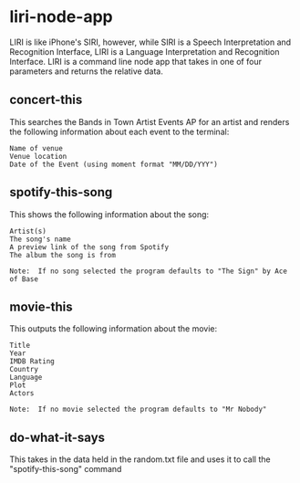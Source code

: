 # liri-node-app

LIRI is like iPhone's SIRI, however, while SIRI is a Speech Interpretation and Recognition Interface, LIRI is a Language Interpretation and Recognition Interface. LIRI is a command line node app that takes in one of four parameters and returns the relative data.

## concert-this
This searches the Bands in Town Artist Events AP for an artist and renders the following information about each event to the terminal:

    Name of venue
    Venue location
    Date of the Event (using moment format "MM/DD/YYY")
    
  
  


## spotify-this-song

This shows the following information about the song:

    Artist(s)
    The song's name
    A preview link of the song from Spotify
    The album the song is from
    
    Note:  If no song selected the program defaults to "The Sign" by Ace of Base
    
## movie-this

This outputs the following information about the movie:

    Title
    Year
    IMDB Rating
    Country 
    Language
    Plot
    Actors
    
    Note:  If no movie selected the program defaults to "Mr Nobody" 
    
## do-what-it-says

This takes in the data held in the random.txt file and uses it to call the "spotify-this-song" command


